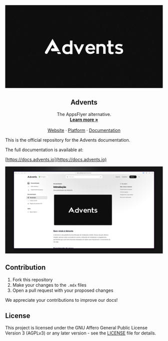 <a href="https://advents.io/?utm_medium=social&utm_source=github&utm_campaign=docs-repo">
  <img alt="Advents is the mobile attribution tool for modern apps." src="./.github/og.png">
</a>

<h2 align="center">Advents</h2>

<p align="center">
  The AppsFlyer alternative.
  <br />
  <a href="https://advents.io/?utm_medium=social&utm_source=github&utm_campaign=docs-repo"><strong>Learn more »</strong></a>
  <br />
  <br />
  <a href="https://advents.io/?utm_medium=social&utm_source=github&utm_campaign=docs-repo">Website</a>
  ·
  <a href="https://app.advents.io">Platform</a>
  ·
  <a href="https://docs.advents.io">Documentation</a>
</p>

This is the official repository for the Advents documentation.

The full documentation is available at:

[https://docs.advents.io](https://docs.advents.io)

<img alt="Advents is the mobile attribution tool for modern apps." src="./.github/preview-docs.png">

## Contribution

1. Fork this repository
2. Make your changes to the `.mdx` files
3. Open a pull request with your proposed changes

We appreciate your contributions to improve our docs!

## License

This project is licensed under the GNU Affero General Public License Version 3 (AGPLv3) or any later version - see the [LICENSE](LICENSE) file for details.
